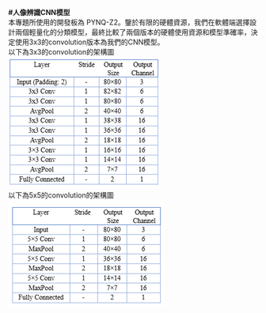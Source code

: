 **#人像辨識CNN模型**<br/>
本專題所使用的開發板為 PYNQ-Z2。鑒於有限的硬體資源，我們在軟體端選擇設計兩個輕量化的分類模型，最終比較了兩個版本的硬體使用資源和模型準確率，決定使用3x3的convolution版本為我們的CNN模型。<br/>
以下為3x3的convolution的架構圖<br/>
![image](https://github.com/AI-Hardware-Acceleration-System/Human-on-Railway-Detection-Using-Real-time-Edge-Computing-Deep-Learning-Hardware-Acceleration-System/blob/main/CNN_Software/image/3x3_Convolution.png)<br/>
以下為5x5的convolution的架構圖<br/>
![image](https://github.com/AI-Hardware-Acceleration-System/Human-on-Railway-Detection-Using-Real-time-Edge-Computing-Deep-Learning-Hardware-Acceleration-System/blob/main/CNN_Software/image/5x5_Convolution.png)<br/>
